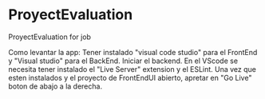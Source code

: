 # ProyectEvaluation
 ProyectEvaluation for job

Como levantar la app:
Tener instalado "visual code studio" para el FrontEnd y "Visual studio" para el BackEnd.
Iniciar el backend.
En el VScode se necesita tener instalado el "Live Server" extension y el ESLint. Una vez que esten instalados y el proyecto de FrontEndUI abierto, apretar en "Go Live" boton de abajo a la derecha.
